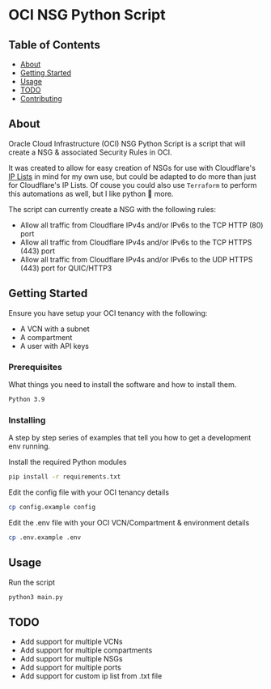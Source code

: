 # OCI NSG Python Script

## Table of Contents

- [About](#about)
- [Getting Started](#getting_started)
- [Usage](#usage)
- [TODO](#todo)
- [Contributing](./CONTRIBUTING.md)

## About <a name = "about"></a>

Oracle Cloud Infrastructure (OCI) NSG Python Script is a script that will create a NSG & associated Security Rules in OCI.

It was created to allow for easy creation of NSGs for use with Cloudflare's [IP Lists](https://www.cloudflare.com/ips/) in mind for my own use, but could be adapted to do more than just for Cloudflare's IP Lists.
Of couse you could also use `Terraform` to perform this automations as well, but I like python 🐍 more.

The script can currently create a NSG with the following rules:

- Allow all traffic from Cloudflare IPv4s and/or IPv6s to the TCP HTTP (80) port
- Allow all traffic from Cloudflare IPv4s and/or IPv6s to the TCP HTTPS (443) port
- Allow all traffic from Cloudflare IPv4s and/or IPv6s to the UDP HTTPS (443) port for QUIC/HTTP3

## Getting Started <a name = "getting_started"></a>

Ensure you have setup your OCI tenancy with the following:

- A VCN with a subnet
- A compartment
- A user with API keys

### Prerequisites

What things you need to install the software and how to install them.

```bash
Python 3.9
```

### Installing

A step by step series of examples that tell you how to get a development env running.

Install the required Python modules

```bash
pip install -r requirements.txt
```

Edit the config file with your OCI tenancy details

```bash
cp config.example config
```

Edit the .env file with your OCI VCN/Compartment & environment details

```bash
cp .env.example .env
```

## Usage <a name = "usage"></a>

Run the script

```bash
python3 main.py
```

## TODO <a name = "todo"></a>

- Add support for multiple VCNs
- Add support for multiple compartments
- Add support for multiple NSGs
- Add support for multiple ports
- Add support for custom ip list from .txt file
